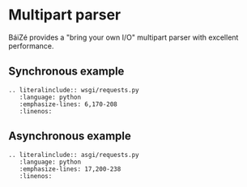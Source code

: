 # Multipart parser

BáiZé provides a "bring your own I/O" multipart parser with excellent performance.

## Synchronous example

```eval_rst
.. literalinclude:: wsgi/requests.py
   :language: python
   :emphasize-lines: 6,170-208
   :linenos:
```

## Asynchronous example

```eval_rst
.. literalinclude:: asgi/requests.py
   :language: python
   :emphasize-lines: 17,200-238
   :linenos:
```
